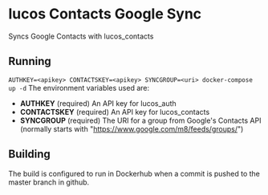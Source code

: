 # lucos Contacts Google Sync
Syncs Google Contacts with lucos_contacts

## Running
`AUTHKEY=<apikey> CONTACTSKEY=<apikey> SYNCGROUP=<uri> docker-compose up -d`
The environment variables used are:
* **AUTHKEY** (required) An API key for lucos_auth
* **CONTACTSKEY** (required) An API key for lucos_contacts
* **SYNCGROUP** (required) The URI for a group from Google's Contacts API (normally starts with "https://www.google.com/m8/feeds/groups/")

## Building
The build is configured to run in Dockerhub when a commit is pushed to the master branch in github.